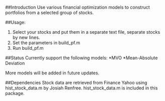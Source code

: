 ##Introduction
Use various financial optimization models to construct portfolios from a selected group of stocks.

##Usage:
1. Select your stocks and put them in a separate text file, separate stocks by new lines. 
2. Set the parameters in build_pf.m
3. Run build_pf.m

##Status
Currently support the following models:
*MVO
*Mean-Absolute Deviation

More models will be added in future updates.

##Dependencies
Stock data are retrieved from Finance Yahoo using hist_stock_data.m by Josiah Renfree. hist_stock_data.m is included in this package.